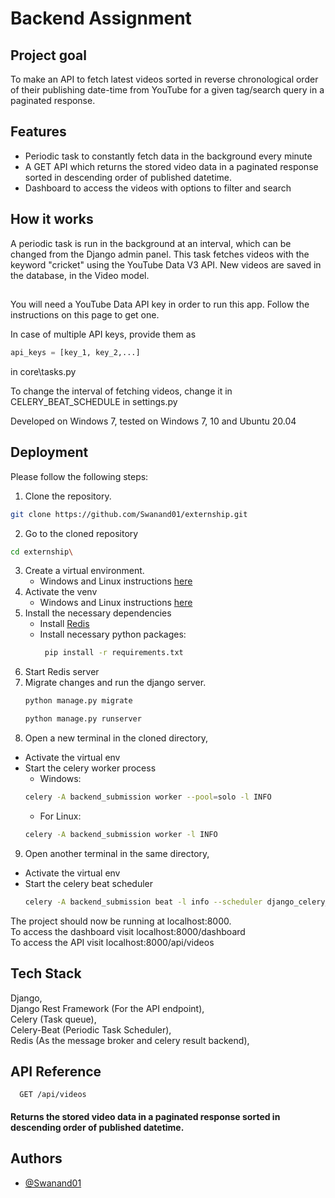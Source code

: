 
# Backend Assignment

## Project goal
To make an API to fetch latest videos sorted in reverse chronological order of their publishing date-time from YouTube for a given tag/search query in a paginated response.


## Features

- Periodic task to constantly fetch data in the background every minute
- A GET API which returns the stored video data in a paginated response sorted in descending order of published datetime.
- Dashboard to access the videos with options to filter and search


## How it works

A periodic task is run in the background at an interval, which can be changed from the Django admin panel.
This task fetches videos with the keyword "cricket" using the YouTube Data V3 API. New videos are saved in the database, in the Video model.



##

You will need a YouTube Data API key in order to run this app. Follow the instructions on this page to get one.

In case of multiple API keys, provide them as
```python
api_keys = [key_1, key_2,...]
```
in core\tasks.py

To change the interval of fetching videos, change it in CELERY_BEAT_SCHEDULE in settings.py

Developed on Windows 7, tested on Windows 7, 10 and Ubuntu 20.04
## Deployment

Please follow the following steps:
1. Clone the repository.
```bash
git clone https://github.com/Swanand01/externship.git
```
2. Go to the cloned repository
```bash
cd externship\
```
3. Create a virtual environment.
    - Windows and Linux instructions [here](https://www.geeksforgeeks.org/creating-python-virtual-environment-windows-linux/)
4. Activate the venv
    - Windows and Linux instructions [here](https://www.geeksforgeeks.org/creating-python-virtual-environment-windows-linux/)
5. Install the necessary dependencies
    - Install [Redis](https://redis.io/download)
    - Install necessary python packages:
        ```bash
         pip install -r requirements.txt
        ```
6. Start Redis server
7. Migrate changes and run the django server.
    ```bash
    python manage.py migrate
    ```
    ```bash
    python manage.py runserver
    ```
8. Open a new terminal in the cloned directory,
- Activate the virtual env
- Start the celery worker process
    - Windows: 
    ```bash
    celery -A backend_submission worker --pool=solo -l INFO
    ```
    - For Linux:
    ```bash
    celery -A backend_submission worker -l INFO
    ```
9. Open another terminal in the same directory,
- Activate the virtual env
- Start the celery beat scheduler
    ```bash
    celery -A backend_submission beat -l info --scheduler django_celery_beat.schedulers:DatabaseScheduler
    ```

The project should now be running at localhost:8000.\
To access the dashboard visit localhost:8000/dashboard\
To access the API visit localhost:8000/api/videos

## Tech Stack

Django,\
Django Rest Framework (For the API endpoint),\
Celery (Task queue),\
Celery-Beat (Periodic Task Scheduler),\
Redis (As the message broker and celery result backend),



## API Reference

```http
  GET /api/videos
```
#### Returns the stored video data in a paginated response sorted in descending order of published datetime.

## Authors

- [@Swanand01](https://www.github.com/Swanand01)

